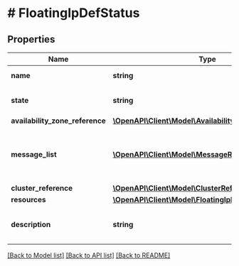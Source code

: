 # # FloatingIpDefStatus

## Properties

Name | Type | Description | Notes
------------ | ------------- | ------------- | -------------
**name** | **string** | floating_ip Name. |
**state** | **string** | The state of the floating_ip. | [optional]
**availability_zone_reference** | [**\OpenAPI\Client\Model\AvailabilityZoneReference**](AvailabilityZoneReference.md) |  | [optional]
**message_list** | [**\OpenAPI\Client\Model\MessageResource[]**](MessageResource.md) | Any error messages for the floating_ip, if in an error state. | [optional]
**cluster_reference** | [**\OpenAPI\Client\Model\ClusterReference**](ClusterReference.md) |  | [optional]
**resources** | [**\OpenAPI\Client\Model\FloatingIpResourcesDefStatus**](FloatingIpResourcesDefStatus.md) |  |
**description** | **string** | A description for floating_ip. | [optional]

[[Back to Model list]](../../README.md#models) [[Back to API list]](../../README.md#endpoints) [[Back to README]](../../README.md)
